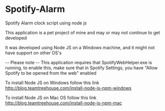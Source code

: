 # Spotify-Alarm
Spotify Alarm clock script using node js

This application is a pet project of mine and may or may not continue to get developed

It was developed using Node JS on a Windows machine, and it might not have support on other OS's

-- Please note --
This application requires that SpotifyWebHelper.exe is running, to enable this, make sure that
in Spotify Settings, you have "Allow Spotify to be opened from the web" enabled


To install Node JS on Windows follow this link
http://blog.teamtreehouse.com/install-node-js-npm-windows

To install Node JS on Mac OS follow this link
http://blog.teamtreehouse.com/install-node-js-npm-mac
